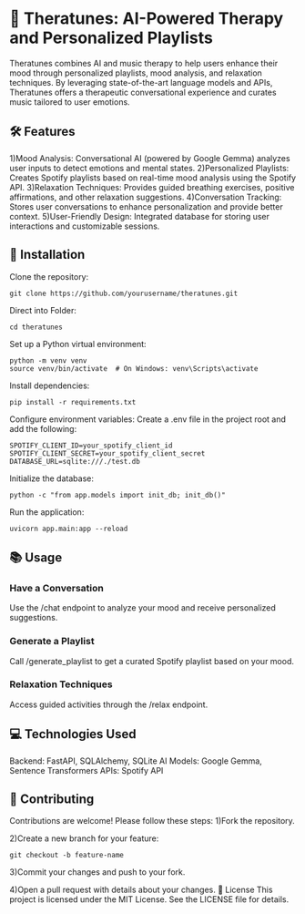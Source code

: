 # 🎵 Theratunes: AI-Powered Therapy and Personalized Playlists

Theratunes combines AI and music therapy to help users enhance their mood through personalized playlists, mood analysis, and relaxation techniques. By leveraging state-of-the-art language models and APIs, Theratunes offers a therapeutic conversational experience and curates music tailored to user emotions.

## 🛠️ Features
1)Mood Analysis: Conversational AI (powered by Google Gemma) analyzes user inputs to detect emotions and mental states.
2)Personalized Playlists: Creates Spotify playlists based on real-time mood analysis using the Spotify API.
3)Relaxation Techniques: Provides guided breathing exercises, positive affirmations, and other relaxation suggestions.
4)Conversation Tracking: Stores user conversations to enhance personalization and provide better context.
5)User-Friendly Design: Integrated database for storing user interactions and customizable sessions.

## 🔧 Installation
Clone the repository:
```
git clone https://github.com/yourusername/theratunes.git
```
Direct into Folder:
```
cd theratunes
```
Set up a Python virtual environment:
```
python -m venv venv
source venv/bin/activate  # On Windows: venv\Scripts\activate
```
Install dependencies:
```
pip install -r requirements.txt
```
Configure environment variables: Create a .env file in the project root and add the following:
```
SPOTIFY_CLIENT_ID=your_spotify_client_id
SPOTIFY_CLIENT_SECRET=your_spotify_client_secret
DATABASE_URL=sqlite:///./test.db
```
Initialize the database:
```
python -c "from app.models import init_db; init_db()"
```
Run the application:
```
uvicorn app.main:app --reload
```
## 📚 Usage
### Have a Conversation
Use the /chat endpoint to analyze your mood and receive personalized suggestions.

### Generate a Playlist
Call /generate_playlist to get a curated Spotify playlist based on your mood.

### Relaxation Techniques
Access guided activities through the /relax endpoint.

## 💻 Technologies Used
Backend: FastAPI, SQLAlchemy, SQLite
AI Models: Google Gemma, Sentence Transformers
APIs: Spotify API

## 🤝 Contributing
Contributions are welcome! Please follow these steps:
1)Fork the repository.

2)Create a new branch for your feature:
```
git checkout -b feature-name
```
3)Commit your changes and push to your fork.

4)Open a pull request with details about your changes.
📄 License
This project is licensed under the MIT License. See the LICENSE file for details.


